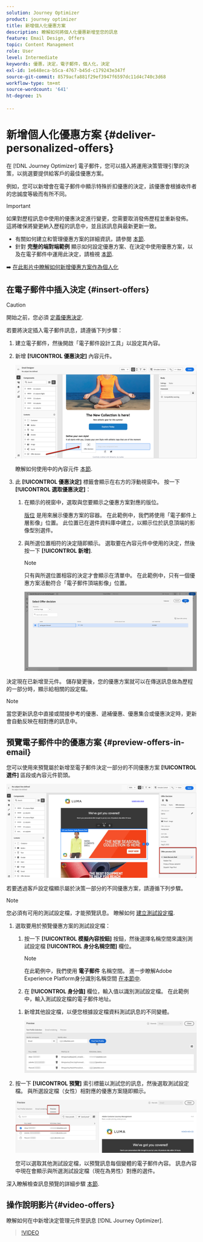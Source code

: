 ```yaml
---
solution: Journey Optimizer
product: journey optimizer
title: 新增個人化優惠方案
description: 瞭解如何將個人化優惠新增至您的訊息
feature: Email Design, Offers
topic: Content Management
role: User
level: Intermediate
keywords: 優惠，決定，電子郵件，個人化，決定
exl-id: 1e648eca-b5ca-4767-b45d-c179243e347f
source-git-commit: 8579acfa881f29ef3947f6597dc11d4c740c3d68
workflow-type: tm+mt
source-wordcount: '641'
ht-degree: 1%

---
```


# 新增個人化優惠方案 {#deliver-personalized-offers}

在 [!DNL Journey Optimizer] 電子郵件，您可以插入將運用決策管理引擎的決策，以挑選要提供給客戶的最佳優惠方案。

例如，您可以新增會在電子郵件中顯示特殊折扣優惠的決定，該優惠會根據收件者的忠誠度等級而有所不同。

>[!IMPORTANT]
>
>如果對歷程訊息中使用的優惠決定進行變更，您需要取消發佈歷程並重新發佈。  這將確保將變更納入歷程的訊息中，並且該訊息與最新更新一致。

* 有關如何建立和管理優惠方案的詳細資訊，請參閱 [本節](../offers/get-started/starting-offer-decisioning.md).
* 針對 **完整的端對端範例** 顯示如何設定優惠方案、在決定中使用優惠方案，以及在電子郵件中運用此決定，請檢視 [本節](../offers/offers-e2e.md#insert-decision-in-email).

➡️ [在此影片中瞭解如何新增優惠方案作為個人化](#video-offers)

## 在電子郵件中插入決定 {#insert-offers}

>[!CAUTION]
>
>開始之前，您必須 [定義優惠決定](../offers/offer-activities/create-offer-activities.md).

若要將決定插入電子郵件訊息，請遵循下列步驟：

1. 建立電子郵件，然後開啟「電子郵件設計工具」以設定其內容。

1. 新增 **[!UICONTROL 優惠決定]** 內容元件。

   ![](assets/deliver-offer-component.png)

   瞭解如何使用中的內容元件 [本節](content-components.md).

1. 此 **[!UICONTROL 優惠決定]** 標籤會顯示在右方的浮動視窗中。 按一下 **[!UICONTROL 選取優惠決定]**：

   1. 在顯示的視窗中，選取與您要顯示之優惠方案對應的版位。

      [版位](../offers/offer-library/creating-placements.md) 是用來展示優惠方案的容器。 在此範例中，我們將使用「電子郵件上層影像」位置。 此位置已在選件資料庫中建立，以顯示位於訊息頂端的影像型別選件。

   1. 與所選位置相符的決定隨即顯示。 選取要在內容元件中使用的決定，然後按一下 **[!UICONTROL 新增]**.

      >[!NOTE]
      >
      >只有與所選位置相容的決定才會顯示在清單中。 在此範例中，只有一個優惠方案活動符合「電子郵件頂端影像」位置。

      ![](assets/deliver-offer-placement.png)

決定現在已新增至元件。 儲存變更後，您的優惠方案就可以在傳送訊息做為歷程的一部分時，顯示給相關的設定檔。

>[!NOTE]
>
>當您更新訊息中直接或間接參考的優惠、遞補優惠、優惠集合或優惠決定時，更新會自動反映在相對應的訊息中。

## 預覽電子郵件中的優惠方案 {#preview-offers-in-email}

您可以使用來預覽屬於新增至電子郵件決定一部分的不同優惠方案 **[!UICONTROL 選件]** 區段或內容元件箭頭。

![](assets/deliver-offer-preview.png)

若要透過客戶設定檔顯示屬於決策一部分的不同優惠方案，請遵循下列步驟。

>[!NOTE]
>
>您必須有可用的測試設定檔，才能預覽訊息。 瞭解如何 [建立測試設定檔](../audience/creating-test-profiles.md).

1. 選取要用於預覽優惠方案的測試設定檔：

   1. 按一下 **[!UICONTROL 模擬內容按鈕]** 按鈕，然後選擇名稱空間來識別測試設定檔 **[!UICONTROL 身分名稱空間]** 欄位。

      >[!NOTE]
      >
      >在此範例中，我們使用 **電子郵件** 名稱空間。 進一步瞭解Adobe Experience Platform身分識別名稱空間 [在本節中](../audience/get-started-identity.md).

   1. 在 **[!UICONTROL 身分值]** 欄位，輸入值以識別測試設定檔。 在此範例中，輸入測試設定檔的電子郵件地址。

   <!--For example enter smith@adobe.com and click the **[!UICONTROL Add profile]** button.-->

   1. 新增其他設定檔，以便您根據設定檔資料測試訊息的不同變體。

      ![](assets/deliver-offer-test-profiles.png)

1. 按一下 **[!UICONTROL 預覽]** 索引標籤以測試您的訊息，然後選取測試設定檔。 與所選設定檔（女性）相對應的優惠方案隨即顯示。

   ![](assets/deliver-offer-test-profile-female-preview.png)

   您可以選取其他測試設定檔，以預覽訊息每個變體的電子郵件內容。 訊息內容中現在會顯示與所選測試設定檔（現在為男性）對應的選件。

深入瞭解檢查訊息預覽的詳細步驟 [本節](#preview-your-messages).

## 操作說明影片{#video-offers}

瞭解如何在中新增決定管理元件至訊息 [!DNL Journey Optimizer].

>[!VIDEO](https://video.tv.adobe.com/v/334088?quality=12)
